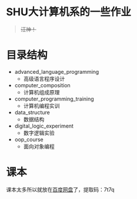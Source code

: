 # SHU大计算机系的一些作业

> ~~汪神！~~ 

# 目录结构

- advanced_language_programming
  - 高级语言程序设计
- computer_composition
  - 计算机组成原理
- computer_programming_training
  - 计算机编程实训
- data_structure
  - 数据结构
- digital_logic_experiment
  - 数字逻辑实验
- oop_course
  - 面向对象编程

# 课本

课本太多所以就放在[百度网盘](https://pan.baidu.com/s/18Yjki1YKnsPp9Yod8MBqww?pwd=7t7q)了，提取码：7t7q
